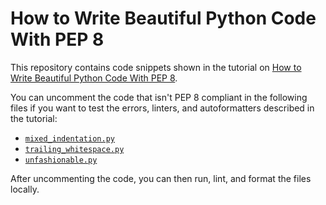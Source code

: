 # How to Write Beautiful Python Code With PEP 8

This repository contains code snippets shown in the tutorial on [How to Write Beautiful Python Code With PEP 8](https://realpython.com/python-pep8/).

You can uncomment the code that isn't PEP 8 compliant in the following files if you want to test the errors, linters, and autoformatters described in the tutorial:

- [`mixed_indentation.py`](./mixed_indentation.py)
- [`trailing_whitespace.py`](./trailing_whitespace.py)
- [`unfashionable.py`](./unfashionable.py)

After uncommenting the code, you can then run, lint, and format the files locally.
